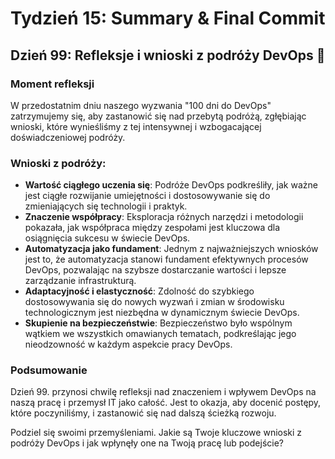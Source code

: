 # Tydzień 15: Summary & Final Commit

## Dzień 99: Refleksje i wnioski z podróży DevOps 🌟

### Moment refleksji
W przedostatnim dniu naszego wyzwania "100 dni do DevOps" zatrzymujemy się, aby zastanowić się nad przebytą podróżą, zgłębiając wnioski, które wynieśliśmy z tej intensywnej i wzbogacającej doświadczeniowej podróży.

### Wnioski z podróży:
- **Wartość ciągłego uczenia się**: Podróże DevOps podkreśliły, jak ważne jest ciągłe rozwijanie umiejętności i dostosowywanie się do zmieniających się technologii i praktyk.
- **Znaczenie współpracy**: Eksploracja różnych narzędzi i metodologii pokazała, jak współpraca między zespołami jest kluczowa dla osiągnięcia sukcesu w świecie DevOps.
- **Automatyzacja jako fundament**: Jednym z najważniejszych wniosków jest to, że automatyzacja stanowi fundament efektywnych procesów DevOps, pozwalając na szybsze dostarczanie wartości i lepsze zarządzanie infrastrukturą.
- **Adaptacyjność i elastyczność**: Zdolność do szybkiego dostosowywania się do nowych wyzwań i zmian w środowisku technologicznym jest niezbędna w dynamicznym świecie DevOps.
- **Skupienie na bezpieczeństwie**: Bezpieczeństwo było wspólnym wątkiem we wszystkich omawianych tematach, podkreślając jego nieodzowność w każdym aspekcie pracy DevOps.

### Podsumowanie
Dzień 99. przynosi chwilę refleksji nad znaczeniem i wpływem DevOps na naszą pracę i przemysł IT jako całość. Jest to okazja, aby docenić postępy, które poczyniliśmy, i zastanowić się nad dalszą ścieżką rozwoju.

Podziel się swoimi przemyśleniami. Jakie są Twoje kluczowe wnioski z podróży DevOps i jak wpłynęły one na Twoją pracę lub podejście?
